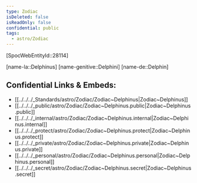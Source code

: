 ```yaml
---
type: Zodiac
isDeleted: false
isReadOnly: false
confidential: public
tags:
  - astro/Zodiac
---
```

[SpocWebEntityId::28114]



[name-la::Delphinus]
[name-genitive::Delphini]
[name-de::Delphin]


## Confidential Links & Embeds: 
- [[../../../_Standards/astro/Zodiac/Zodiac~Delphinus|Zodiac~Delphinus]] 
- [[../../../_public/astro/Zodiac/Zodiac~Delphinus.public|Zodiac~Delphinus.public]] 
- [[../../../_internal/astro/Zodiac/Zodiac~Delphinus.internal|Zodiac~Delphinus.internal]] 
- [[../../../_protect/astro/Zodiac/Zodiac~Delphinus.protect|Zodiac~Delphinus.protect]] 
- [[../../../_private/astro/Zodiac/Zodiac~Delphinus.private|Zodiac~Delphinus.private]] 
- [[../../../_personal/astro/Zodiac/Zodiac~Delphinus.personal|Zodiac~Delphinus.personal]] 
- [[../../../_secret/astro/Zodiac/Zodiac~Delphinus.secret|Zodiac~Delphinus.secret]] 
